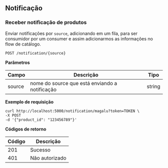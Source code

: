 ## Notificação

### Receber notificação de produtos

Enviar notificações por `source`, adicionando em um fila, para ser consumidor por um consumer e assim adicionarmos as informações no flow de catálogo.

    POST /notification/{source}
    
**Parâmetros**

| Campo | Descrição | Tipo |
|---|---|---|
| source | nome do source que está enviando a notificação | string |

**Exemplo de requisição**

```
curl http://localhost:5000/notification/magalu?token=TOKEN \
-X POST
-d '{"product_id": "123456789"}'
```

**Códigos de retorno**

| Código | Descrição |
|---|---|
| 201 | Sucesso |
| 401 | Não autorizado |
